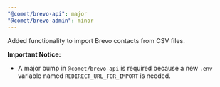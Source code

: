 ```yaml
---
"@comet/brevo-api": major
"@comet/brevo-admin": minor
---
```


Added functionality to import Brevo contacts from CSV files.

**Important Notice:**

- A major bump in `@comet/brevo-api` is required because a new `.env` variable named `REDIRECT_URL_FOR_IMPORT` is needed.

